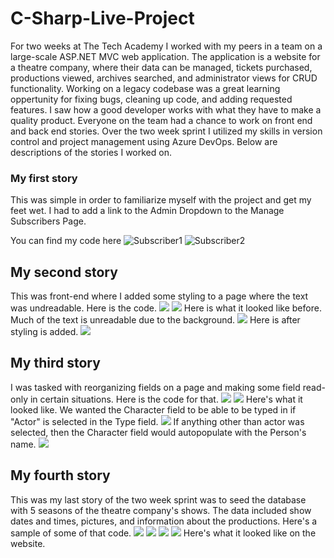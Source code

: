 # C-Sharp-Live-Project
For two weeks at The Tech Academy I worked with my peers in a team on a large-scale ASP.NET MVC web application. The application is a website for a theatre company, where their data can be managed, tickets purchased, productions viewed, archives searched, and administrator views for CRUD functionality. Working on a legacy codebase was a great learning oppertunity for fixing bugs, cleaning up code, and adding requested features. I saw how a good developer works with what they have to make a quality product. Everyone on the team had a chance to work on front end and back end stories. Over the two week sprint I utilized my skills in version control and project management using Azure DevOps.  Below are descriptions of the stories I worked on.

### **My first story** 
This was simple in order to familiarize myself with the project and get my feet wet.  I had to add a link to the Admin Dropdown to the Manage Subscribers Page. 


You can find my code here ![Subscriber1](/subcriberindexlink3.jpg) ![Subscriber2](/subcriberindexlink2.jpg)

## **My second story** 
This was front-end where I added some styling to a page where the text was undreadable.  Here is the code. ![](/createsubscriberstyling4.jpg) ![](/createsubscriberstyling5.jpg)  Here is what it looked like before. Much of the text is unreadable due to the background. ![](/createsubscriberstyling2.jpg)  Here is after styling is added. ![](/createsubscriberstyling3.jpg)

## **My third story** 
I was tasked with reorganizing fields on a page and making some field read-only in certain situations.  Here is the code for that. ![](/partcreate1.jpg)  ![](/partcreate2.jpg) Here's what it looked like.  We wanted the Character field to be able to be typed in if "Actor" is selected in the Type field. ![](/partcreate4.jpg) If anything other than actor was selected, then the Character field would autopopulate with the Person's name. ![](/partcreate5.jpg)

## **My fourth story** 
This was my last story of the two week sprint was to seed the database with 5 seasons of the theatre company's shows.  The data included show dates and times, pictures, and information about the productions.  Here's a sample of some of that code. ![](/seedseasons3.jpg)  ![](/seedseasons4.jpg) ![](/seedseasons5.jpg) ![](/seedseasons8.jpg) Here's what it looked like on the website.
